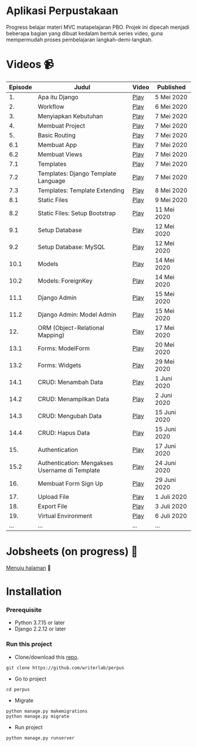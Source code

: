 # Aplikasi Perpustakaan
Progress belajar materi MVC matapelajaran PBO.
Projek ini dipecah menjadi beberapa bagian yang dibuat kedalam bentuk series video, guna mempermudah proses pembelajaran langkah-demi-langkah.

# Videos 📹
| Episode | Judul | Video | Published |
|---|---|---|---|
| 1. | Apa itu Django | [Play](https://youtu.be/Cj89fGNiMSk) | 5 Mei 2020
| 2. | Workflow | [Play](https://youtu.be/xN8sAeMPsEg) | 6 Mei 2020
| 3. | Menyiapkan Kebutuhan | [Play](https://youtu.be/5OAN7FhO-lw) | 7 Mei 2020
| 4. | Membuat Project | [Play](https://youtu.be/pJxiLVaVvIg) | 7 Mei 2020
| 5. | Basic Routing | [Play](https://youtu.be/jvMQR9u3Rgg) | 7 Mei 2020
| 6.1 | Membuat App | [Play](https://youtu.be/R-SZTFZQ8Sg) | 7 Mei 2020
| 6.2 | Membuat Views | [Play](https://youtu.be/sPFigndffM8) | 7 Mei 2020
| 7.1 | Templates | [Play](https://youtu.be/5UScV1i0MoM) | 7 Mei 2020
| 7.2 | Templates: Django Template Language | [Play](https://youtu.be/amP6jUVhp2g) | 7 Mei 2020
| 7.3 | Templates: Template Extending | [Play](https://youtu.be/fLOWCJYfGXQ) | 8 Mei 2020
| 8.1 | Static Files | [Play](https://youtu.be/YnUOG6Oor04) | 9 Mei 2020
| 8.2 | Static Files:  Setup Bootstrap | [Play](https://youtu.be/5JagJ4bQzBY) | 11 Mei 2020
| 9.1 | Setup Database | [Play](https://youtu.be/VHe-SxvTPDk) | 12 Mei 2020
| 9.2 | Setup Database: MySQL | [Play](https://youtu.be/NE5oAwWPdVs) | 12 Mei 2020
| 10.1 | Models | [Play](https://youtu.be/q7grGllxyxE) | 14 Mei 2020
| 10.2 | Models: ForeignKey | [Play](https://youtu.be/Iv1VKt4RHmw) | 14 Mei 2020
| 11.1 | Django Admin | [Play](https://youtu.be/7vNQESIkPf4) | 15 Mei 2020
| 11.2 | Django Admin: Model Admin | [Play](https://youtu.be/V8hY2hzyJw4) | 15 Mei 2020
| 12. | ORM (Object-Relational Mapping) | [Play](https://youtu.be/zoNk0dPikpg) | 17 Mei 2020
| 13.1 | Forms: ModelForm | [Play](https://youtu.be/DXXneMxdGEU) | 20 Mei 2020
| 13.2 | Forms: Widgets | [Play](https://youtu.be/gHNEdANR4WQ) | 29 Mei 2020
| 14.1 | CRUD: Menambah Data | [Play](https://youtu.be/ZWELAOzJhUM) | 1 Juni 2020
| 14.2 | CRUD: Menampilkan Data | [Play](https://youtu.be/EYlFTIcnAXE) | 2 Juni 2020
| 14.3 | CRUD: Mengubah Data | [Play](https://youtu.be/auZJ5GM5iTc) | 15 Juni 2020
| 14.4 | CRUD: Hapus Data | [Play](https://youtu.be/EWLuwTeJjSA) | 15 Juni 2020
| 15. | Authentication | [Play](https://youtu.be/3xyYrYXMB_8) | 17 Juni 2020
| 15.2 | Authentication: Mengakses Username di Template | [Play](https://youtu.be/4SXPDNdTgV8) | 24 Juni 2020
| 16. | Membuat Form Sign Up | [Play](https://youtu.be/wStQuGwp5ZA) | 29 Juni 2020
| 17. | Upload File | [Play](https://youtu.be/BHUT6XGF4eE) | 1 Juli 2020
| 18. | Export File | [Play](https://youtu.be/ICI6OXkr7Vk) | 3 Juli 2020
| 19. | Virtual Environment | [Play](https://youtu.be/qGPSGuTqajo) | 6 Juli 2020
| ... | ... | ... | ...

# Jobsheets (on progress) 📝
[Menuju halaman](https://github.com/writerlab/jobsheets) 🚀

# Installation
### Prerequisite
- Python 3.7.15 or later
- Django 2.2.12 or later

### Run this project
- Clone/download this [repo](https://github.com/writerlab/perpus).
```
git clone https://github.com/writerlab/perpus
```
- Go to project
```
cd perpus
```
- Migrate
```
python manage.py makemigrations
python manage.py migrate
```
- Run project
```
python manage.py runserver
```
